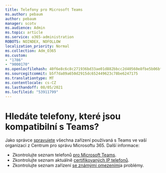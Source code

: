 ```yaml
---
title: Telefony pro Microsoft Teams
ms.author: pebaum
author: pebaum
manager: scotv
ms.audience: Admin
ms.topic: article
ms.service: o365-administration
ROBOTS: NOINDEX, NOFOLLOW
localization_priority: Normal
ms.collection: Adm_O365
ms.custom:
- "1786"
- "9000170"
ms.openlocfilehash: 40f6e8c6c8c271936bd33ae01d882bbcc2d40560e8fbe5b06bf9d12788f116d4
ms.sourcegitcommit: b5f7da89a650d2915dc652449623c78be6247175
ms.translationtype: MT
ms.contentlocale: cs-CZ
ms.lasthandoff: 08/05/2021
ms.locfileid: "53911799"
---
```

# <a name="are-you-looking-for-phones-that-are-compatible-with-teams"></a>Hledáte telefony, které jsou kompatibilní s Teams?

Jako správce [spravujete](https://docs.microsoft.com/microsoftteams/device-management) všechna zařízení používaná s Teams ve vaší organizaci z Centrum pro správu Microsoftu 365. Další informace: 

- Zkontrolujte seznam telefonů [pro Microsoft Teams](https://docs.microsoft.com/microsoftteams/phones-for-teams). 
- Zkontrolujte seznam aktuálně [certifikovaných IP telefonů](https://docs.microsoft.com/microsoftteams/teams-ip-phones#currently-certified-ip-phones). 
- Zkontrolujte seznam zařízení [se známými omezeními](https://support.office.com/article/control-calls-using-a-headset-in-teams-65d6e104-444d-4013-b8c2-f11317dd69a8)a problémy. 